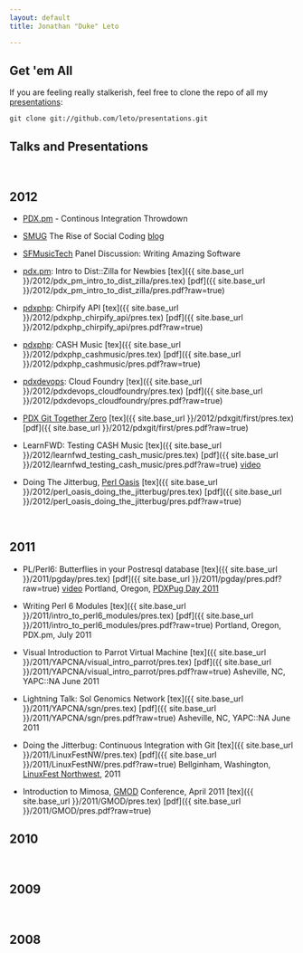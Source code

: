 ```yaml
---
layout: default
title: Jonathan "Duke" Leto

---
```


## Get 'em All

If you are feeling really stalkerish, feel free to clone the repo of all my
[presentations](https://github.com/leto/presentations):

    git clone git://github.com/leto/presentations.git

## Talks and Presentations

<br>

## 2012


* [PDX.pm](http://calagator.org/events/1250463084) - Continous Integration Throwdown

* [SMUG](http://calagator.org/events/1250462953) The Rise of Social Coding
[blog](http://letolabs.com/2012/10/10/the-rise-of-social-coding.html)

* [SFMusicTech](http://sfmusictech.com) Panel Discussion: Writing Amazing Software

* [pdx.pm](http://calagator.org/events/1250462548): Intro to Dist::Zilla for Newbies
[tex]({{ site.base_url }}/2012/pdx_pm_intro_to_dist_zilla/pres.tex)
[pdf]({{ site.base_url }}/2012/pdx_pm_intro_to_dist_zilla/pres.pdf?raw=true)

* [pdxphp](http://calagator.org/events/1250462143): Chirpify API
[tex]({{ site.base_url }}/2012/pdxphp_chirpify_api/pres.tex)
[pdf]({{ site.base_url }}/2012/pdxphp_chirpify_api/pres.pdf?raw=true)

* [pdxphp](http://calagator.org/events/1250461934): CASH Music
[tex]({{ site.base_url }}/2012/pdxphp_cashmusic/pres.tex)
[pdf]({{ site.base_url }}/2012/pdxphp_cashmusic/pres.pdf?raw=true)

* [pdxdevops](http://calagator.org/events/1250461712): Cloud Foundry
[tex]({{ site.base_url }}/2012/pdxdevops_cloudfoundry/pres.tex)
[pdf]({{ site.base_url }}/2012/pdxdevops_cloudfoundry/pres.pdf?raw=true)

* [PDX Git Together Zero](http://calagator.org/events/1250461898)
[tex]({{ site.base_url }}/2012/pdxgit/first/pres.tex)
[pdf]({{ site.base_url }}/2012/pdxgit/first/pres.pdf?raw=true)

* LearnFWD: Testing CASH Music
[tex]({{ site.base_url }}/2012/learnfwd_testing_cash_music/pres.tex)
[pdf]({{ site.base_url }}/2012/learnfwd_testing_cash_music/pres.pdf?raw=true)
[video](http://blog.webfwd.org/post/15299208855/test-driven-development-the-new-black)

* Doing The Jitterbug, [Perl Oasis](http://www.perloasis.info/opw2012/)
[tex]({{ site.base_url }}/2012/perl_oasis_doing_the_jitterbug/pres.tex)
[pdf]({{ site.base_url }}/2012/perl_oasis_doing_the_jitterbug/pres.pdf?raw=true)

<br>

## 2011

* PL/Perl6: Butterflies in your Postresql database
[tex]({{ site.base_url }}/2011/pgday/pres.tex)
[pdf]({{ site.base_url }}/2011/pgday/pres.pdf?raw=true)
[video](http://vimeo.com/27975448)
Portland, Oregon, [PDXPug Day 2011](http://wiki.postgresql.org/wiki/PDXPUGDay2011)

* Writing Perl 6 Modules
[tex]({{ site.base_url }}/2011/intro_to_perl6_modules/pres.tex)
[pdf]({{ site.base_url }}/2011/intro_to_perl6_modules/pres.pdf?raw=true)
Portland, Oregon, PDX.pm, July 2011

* Visual Introduction to Parrot Virtual Machine
[tex]({{ site.base_url }}/2011/YAPCNA/visual_intro_parrot/pres.tex)
[pdf]({{ site.base_url }}/2011/YAPCNA/visual_intro_parrot/pres.pdf?raw=true)
Asheville, NC, YAPC::NA June 2011

* Lightning Talk: Sol Genomics Network
[tex]({{ site.base_url }}/2011/YAPCNA/sgn/pres.tex)
[pdf]({{ site.base_url }}/2011/YAPCNA/sgn/pres.pdf?raw=true)
Asheville, NC, YAPC::NA June 2011

* Doing the Jitterbug: Continuous Integration with Git
[tex]({{ site.base_url }}/2011/LinuxFestNW/pres.tex)
[pdf]({{ site.base_url }}/2011/LinuxFestNW/pres.pdf?raw=true)
Bellginham, Washington, [LinuxFest Northwest](http://linuxfestnorthwest.org), 2011

* Introduction to Mimosa, [GMOD](http://gmod.org) Conference, April 2011
[tex]({{ site.base_url }}/2011/GMOD/pres.tex)
[pdf]({{ site.base_url }}/2011/GMOD/pres.pdf?raw=true)

## 2010

<br>

## 2009

<br>

## 2008
